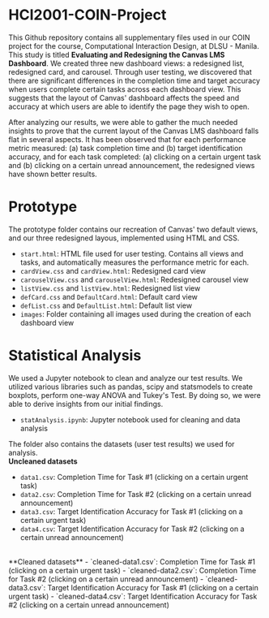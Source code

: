 # HCI2001-COIN-Project
This Github repository contains all supplementary files used in our COIN project
for the course, Computational Interaction Design, at DLSU - Manila. This study is
titled **Evaluating and Redesigning the Canvas LMS Dashboard**. We created three
new dashboard views: a redesigned list, redesigned card, and carousel. Through
user testing, we discovered that there are significant differences in the 
completion time and target accuracy when users complete certain tasks across 
each dashboard view. This suggests that the layout of Canvas' dashboard affects 
the speed and accuracy at which users are able to identify the page they wish to
open.

After analyzing our results, we were able to gather the much needed insights to 
prove that the current layout of the Canvas LMS dashboard falls flat in several aspects. 
It has been observed that for each performance metric measured: (a) task completion
time and (b) target identification accuracy, and for each task completed: (a) clicking
on a certain urgent task and (b) clicking on a certain unread announcement, the 
redesigned views have shown better results.

# Prototype
The prototype folder contains our recreation of Canvas' two default views, and our
three redesigned layous, implemented using HTML and CSS. 
- `start.html`: HTML file used for user testing. Contains all views and tasks, and automatically measures the performance metric for each.
- `cardView.css` and `cardView.html`: Redesigned card view
- `carouselView.css` and `carouselView.html`: Redesigned carousel view
- `listView.css` and `listView.html`: Redesigned list view
- `defCard.css` and `DefaultCard.html`: Default card view
- `defList.css` and `DefaultList.html`: Default list view
- `images`: Folder containing all images used during the creation of each dashboard view

# Statistical Analysis
We used a Jupyter notebook to clean and analyze our test results. We utilized
various libraries such as pandas, scipy and statsmodels to create boxplots, perform
one-way ANOVA and Tukey's Test. By doing so, we were able to derive insights from our initial findings.
- `statAnalysis.ipynb`: Jupyter notebook used for cleaning and data analysis

The folder also contains the datasets (user test results) we used for analysis.
<br>
**Uncleaned datasets**
- `data1.csv`: Completion Time for Task #1 (clicking on a certain urgent task)
- `data2.csv`: Completion Time for Task #2 (clicking on a certain unread announcement)
- `data3.csv`: Target Identification Accuracy for Task #1 (clicking on a certain urgent task)
- `data4.csv`: Target Identification Accuracy for Task #2 (clicking on a certain unread announcement)
<br>
**Cleaned datasets**
- `cleaned-data1.csv`: Completion Time for Task #1 (clicking on a certain urgent task)
- `cleaned-data2.csv`: Completion Time for Task #2 (clicking on a certain unread announcement)
- `cleaned-data3.csv`: Target Identification Accuracy for Task #1 (clicking on a certain urgent task)
- `cleaned-data4.csv`: Target Identification Accuracy for Task #2 (clicking on a certain unread announcement)




